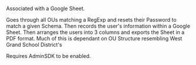 Associated with a Google Sheet.

Goes through all OUs matching a RegExp and resets their Password to match a given Schema.  Then records the user's information within a Google Sheet.  Then arranges the users into 3 columns and exports the Sheet in a PDF format.
Much of this is dependant on OU Structure resembling West Grand School District's

Requires AdminSDK to be enabled.

